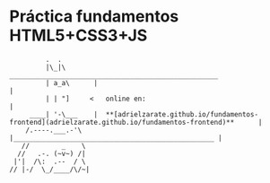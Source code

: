 # Práctica fundamentos HTML5+CSS3+JS

             .  .
             |\_|\        ____________________________________________________
             | a_a\      |                                                   |
             | | "]     <   online en:                                       |
         ____| '-\___    |  **[adrielzarate.github.io/fundamentos-frontend](adrielzarate.github.io/fundamentos-frontend)**      |
        /.----.___.-'\   |__________________________________________________ |
       //        _    \
      //   .-. (~v~) /|
     |'|  /\:  .--  / \
    // |-/  \_/____/\/~|
